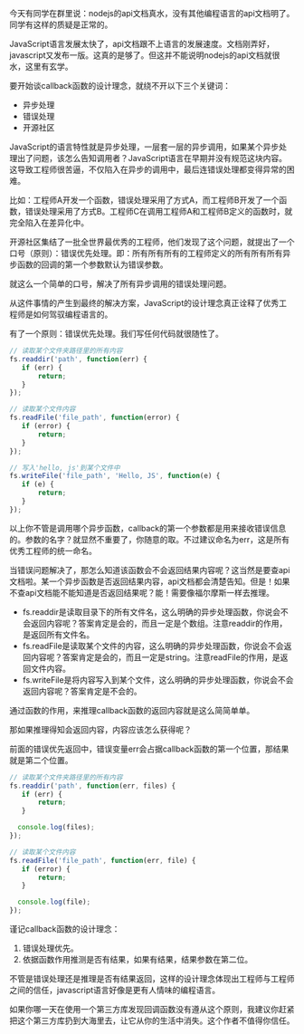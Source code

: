 
今天有同学在群里说：nodejs的api文档真水，没有其他编程语言的api文档明了。同学有这样的质疑是正常的。

JavaScript语言发展太快了，api文档跟不上语言的发展速度。文档刚弄好，javascript又发布一版。这真的是够了。但这并不能说明nodejs的api文档就很水，这里有玄学。

要开始谈callback函数的设计理念，就绕不开以下三个关键词：

- 异步处理
- 错误处理
- 开源社区

JavaScript的语言特性就是异步处理，一层套一层的异步调用，如果某个异步处理出了问题，该怎么告知调用者？JavaScript语言在早期并没有规范这块内容。这导致工程师很苦逼，不仅陷入在异步的调用中，最后连错误处理都变得异常的困难。

比如：工程师A开发一个函数，错误处理采用了方式A，而工程师B开发了一个函数，错误处理采用了方式B。工程师C在调用工程师A和工程师B定义的函数时，就完全陷入在差异化中。

开源社区集结了一批全世界最优秀的工程师，他们发现了这个问题，就提出了一个口号（原则）：错误优先处理。即：所有所有所有的工程师定义的所有所有所有异步函数的回调的第一个参数默认为错误参数。

就这么一个简单的口号，解决了所有异步调用的错误处理问题。

从这件事情的产生到最终的解决方案，JavaScript的设计理念真正诠释了优秀工程师是如何驾驭编程语言的。

有了一个原则：错误优先处理。我们写任何代码就很随性了。

```javascript
// 读取某个文件夹路径里的所有内容
fs.readdir('path', function(err) {
   if (err) {
       return;
   }
});
```

```javascript
// 读取某个文件内容
fs.readFile('file_path', function(error) {
   if (error) {
       return;
   }
});
```

```javascript
// 写入'hello, js'到某个文件中
fs.writeFile('file_path', 'Hello, JS', function(e) {
   if (e) {
       return;
   }
});
```

以上你不管是调用哪个异步函数，callback的第一个参数都是用来接收错误信息的。参数的名字？就显然不重要了，你随意的取。不过建议命名为err，这是所有优秀工程师的统一命名。

当错误问题解决了，那怎么知道该函数会不会返回结果内容呢？这当然是要查api文档啦。某一个异步函数是否返回结果内容，api文档都会清楚告知。但是！如果不查api文档能不能知道是否返回结果呢？能！需要像福尔摩斯一样去推理。

- fs.readdir是读取目录下的所有文件名，这么明确的异步处理函数，你说会不会返回内容呢？答案肯定是会的，而且一定是个数组。注意readdir的作用，是返回所有文件名。
- fs.readFile是读取某个文件的内容，这么明确的异步处理函数，你说会不会返回内容呢？答案肯定是会的，而且一定是string。注意readFile的作用，是返回文件内容。
- fs.writeFile是将内容写入到某个文件，这么明确的异步处理函数，你说会不会返回内容呢？答案肯定是不会的。

通过函数的作用，来推理callback函数的返回内容就是这么简简单单。

那如果推理得知会返回内容，内容应该怎么获得呢？

前面的错误优先返回中，错误变量err会占据callback函数的第一个位置，那结果就是第二个位置。

```javascript
// 读取某个文件夹路径里的所有内容
fs.readdir('path', function(err, files) {
   if (err) {
       return;
   }

  console.log(files);
});
```

```javascript
// 读取某个文件内容
fs.readFile('file_path', function(err, file) {
   if (error) {
       return;
   }

  console.log(file);
});
```

谨记callback函数的设计理念：

1. 错误处理优先。
2. 依据函数作用推测是否有结果，如果有结果，结果参数在第二位。

不管是错误处理还是推理是否有结果返回，这样的设计理念体现出工程师与工程师之间的信任，javascript语言好像是更有人情味的编程语言。

如果你哪一天在使用一个第三方库发现回调函数没有遵从这个原则，我建议你赶紧把这个第三方库扔到大海里去，让它从你的生活中消失。这个作者不值得你信任。

